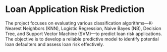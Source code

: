 # Loan Application Risk Prediction
The project focuses on evaluating various classification algorithms—K-Nearest Neighbors (KNN), Logistic Regression, Naive Bayes (NB), Decision Tree, and Support Vector Machine (SVM)—to predict loan risk applications. The objective is to develop a reliable predictive model to identify potential loan defaulters and assess loan risk effectively.
